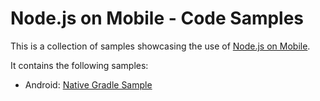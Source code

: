 # Node.js on Mobile - Code Samples

This is a collection of samples showcasing the use of [Node.js on Mobile](https://github.com/janeasystems/nodejs-mobile).

It contains the following samples:
* Android: [Native Gradle Sample](https://github.com/janeasystems/nodejs-mobile-samples/tree/master/android/native-gradle)

